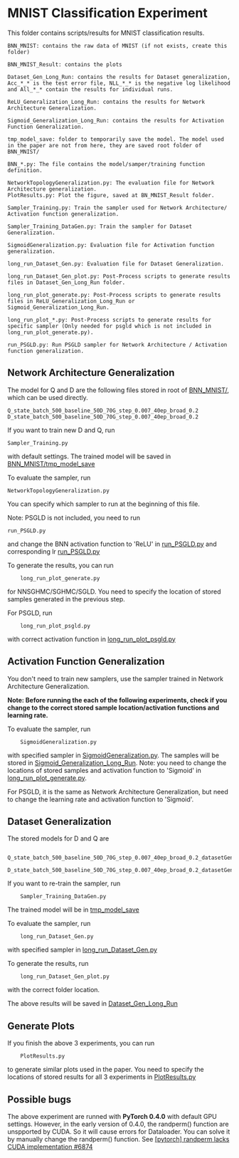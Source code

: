 # MNIST Classification Experiment
This folder contains scripts/results for MNIST classification results.

    BNN_MNIST: contains the raw data of MNIST (if not exists, create this folder)
    
    BNN_MNIST_Result: contains the plots
    
    Dataset_Gen_Long_Run: contains the results for Dataset generalization, Acc_*_* is the test error file, NLL_*_* is the negative log likelihood and All_*_* contain the results for individual runs.
    
    ReLU_Generalization_Long_Run: contains the results for Network Architecture Generalization.
    
    Sigmoid_Generalization_Long_Run: contains the results for Activation Function Generalization.
    
    tmp_model_save: folder to temporarily save the model. The model used in the paper are not from here, they are saved root folder of BNN_MNIST/
    
    BNN_*.py: The file contains the model/samper/training function definition.
    
    NetworkTopologyGeneralization.py: The evaluation file for Network Architecture generalization.
    PlotResults.py: Plot the figure, saved at BN_MNIST_Result folder.
    
    Sampler_Training.py: Train the sampler used for Network Architecture/ Activation function generalization.
    
    Sampler_Training_DataGen.py: Train the sampler for Dataset Generalization.
    
    SigmoidGeneralization.py: Evaluation file for Activation function generalization.
    
    long_run_Dataset_Gen.py: Evaluation file for Dataset Generalization.
    
    long_run_Dataset_Gen_plot.py: Post-Process scripts to generate results files in Dataset_Gen_Long_Run folder.
    
    long_run_plot_generate.py: Post-Process scripts to generate results files in ReLU_Generalization_Long_Run or Sigmoid_Generalization_Long_Run.
    
    long_run_plot_*.py: Post-Process scripts to generate results for specific sampler (Only needed for psgld which is not included in long_run_plot_generate.py).
    
    run_PSGLD.py: Run PSGLD sampler for Network Architecture / Activation function generalization.
## Network Architecture Generalization
The model for Q and D are the following files stored in root of [BNN_MNIST/](./), which can be used directly.

    Q_state_batch_500_baseline_50D_70G_step_0.007_40ep_broad_0.2
    D_state_batch_500_baseline_50D_70G_step_0.007_40ep_broad_0.2
If you want to train new D and Q, run 

    Sampler_Training.py
    
with default settings. The trained model will be saved in [BNN_MNIST/tmp_model_save](./tmp_model_save/)

To evaluate the sampler, run 

    NetworkTopologyGeneralization.py
You can specify which sampler to run at the beginning of this file. 

Note: PSGLD is not included, you need to run 

    run_PSGLD.py
and change the BNN activation function to 'ReLU' in [run_PSGLD.py](./run_PSGLD.py#L60) and corresponding lr [run_PSGLD.py](./run_PSGLD.py#L69)

To generate the results, you can run 

        long_run_plot_generate.py
for NNSGHMC/SGHMC/SGLD. You need to specify the location of stored samples generated in the previous step.

For PSGLD, run 

        long_run_plot_psgld.py
with correct activation function in [long_run_plot_psgld.py](./long_run_plot_psgld.py#L116)
## Activation Function Generalization
You don't need to train new samplers, use the sampler trained in Network Architecture Generalization. 

**Note: Before running the each of the following experiments, check if you change to the correct stored sample location/activation functions and learning rate.**

To evaluate the sampler, run 

        SigmoidGeneralization.py
with specified sampler in [SigmoidGeneralization.py](./SigmoidGeneralization.py#L59). The samples will be stored in [Sigmoid_Generalization_Long_Run](./Sigmoid_Generalization_Long_Run). Note: you need to change the locations of stored samples and activation function to 'Sigmoid' in [long_run_plot_generate.py](./long_run_plot_generate.py#L48).

For PSGLD, it is the same as Network Architecture Generalization, but need to change the learning rate and activation function to 'Sigmoid'.

## Dataset Generalization
The stored models for D and Q are 

        Q_state_batch_500_baseline_50D_70G_step_0.007_40ep_broad_0.2_datasetGen
        D_state_batch_500_baseline_50D_70G_step_0.007_40ep_broad_0.2_datasetGen
If you want to re-train the sampler, run 
        
        Sampler_Training_DataGen.py
The trained model will be in [tmp_model_save](./tmp_model_save)

To evaluate the sampler, run 

        long_run_Dataset_Gen.py
with specified sampler in [long_run_Dataset_Gen.py](./long_run_Dataset_Gen.py#L84)

To generate the results, run 

        long_run_Dataset_Gen_plot.py
with the correct folder location. 

The above results will be saved in [Dataset_Gen_Long_Run](./Dataset_Gen_Long_Run)


## Generate Plots
If you finish the above 3 experiments, you can run 

        PlotResults.py
to generate similar plots used in the paper. You need to specify the locations of stored results for all 3 experiments in [PlotResults.py](./PlotResults.py#L133)

## Possible bugs
The above experiment are runned with **PyTorch 0.4.0** with default GPU settings. However, in the early version of 0.4.0, the randperm() function are unspported by CUDA. So it will cause errors for Dataloader. You can solve it by manually change the randperm() function. See [[pytorch] randperm lacks CUDA implementation #6874](https://github.com/pytorch/pytorch/issues/6874)

